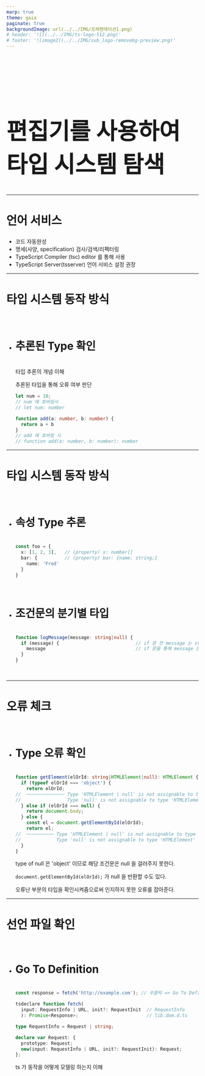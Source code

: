 ```yaml
---
marp: true
theme: gaia
paginate: true
backgroundImage: url(../../IMG/프레젠테이션1.png)
# header: '![](../../IMG/ts-logo-512.png)'
# footer: '![image2](../../IMG/sub_logo-removebg-preview.png)'
---
```


<style>
  h1 {
    font-size: 60px;
  }
  h2 {
    font-size: 30px;
  }  
  h3 {
    font-size: 28px;
    padding-bottom: 10px;
  }
  section {
    font-size: 20px;
  }  
</style>

<br/>
<br/>
<br/>
<br/>

# 편집기를 사용하여 타입 시스템 탐색

---

## 언어 서비스
* 코드 자동완성
* 명세(사양, specification) 검사/검색/리펙터링
* TypeScript Compiler (tsc) editor 를 통해 사용
* TypeScript Server(tsserver) 언어 서비스 설정 권장


---

## 타입 시스템 동작 방식
<br/>

* ### 추론된 Type 확인

  타입 추론의 개념 이해

  추론된 타입을 통해 오류 여부 판단
  ```ts
  let num = 10;
  // num 에 호버링시 
  // let num: number
  ```

  ```ts
  function add(a: number, b: number) {
    return a + b
  }
  // add 에 호버링 시
  // function add(a: number, b: number): number
  ```

---
## 타입 시스템 동작 방식
<br/>

* ### 속성 Type 추론
  ```ts
  const foo = {
    x: [1, 2, 3],   // (property) x: number[]
    bar: {          // (property) bar: {name: string;}
      name: 'Fred'
    }
  }
  ```
  <br/>

* ### 조건문의 분기별 타입
  ```ts
  function logMessage(message: string|null) { 
    if (message) {                            // if 문 전 message 는 string | null 타입
      message                                 // if 문을 통해 message 는 string
    }
  }
  ```
  <br/>


---
## 오류 체크
<br/>

* ### Type 오류 확인
  ```ts
  function getElement(elOrId: string|HTMLElement|null): HTMLElement {
    if (typeof elOrId === 'object') {
      return elOrId;
  //  ~~~~~~~~~~~~~~ Type 'HTMLElement | null' is not assignable to type 'HTMLElement'.
  //                 Type 'null' is not assignable to type 'HTMLElement'.
    } else if (elOrId === null) {
      return document.body;
    } else {
      const el = document.getElementById(elOrId);
      return el;
  //  ~~~~~~~~~~ Type 'HTMLElement | null' is not assignable to type 'HTMLElement'.
  //             Type 'null' is not assignable to type 'HTMLElement'
    }
  }
  ```
  
  type of null 은 'object' 이므로 해당 조건문은 null 을 걸러주지 못한다.

  `document.getElementById(elOrId);` 가 null 을 반환할 수도 있다.
  
  오류난 부분의 타입을 확인시켜줌으로써 인지하지 못한 오류를 잡아준다.
  


---

## 선언 파일 확인
<br/>

* ### Go To Definition
  
  ```ts
  const response = fetch('http://example.com'); // 우클릭 => Go To Definition
  ```

  ```ts
  tsdeclare function fetch(
    input: RequestInfo | URL, init?: RequestInit  // RequestInfo
    ): Promise<Response>;                         // lib.dom.d.ts
  ```
  ```ts
  type RequestInfo = Request | string;
  ```
  ```ts
  declare var Request: {
    prototype: Request;
    new(input: RequestInfo | URL, init?: RequestInit): Request;
  };
  ```
  ts 가 동작을 어떻게 모델링 하는지 이해
  

